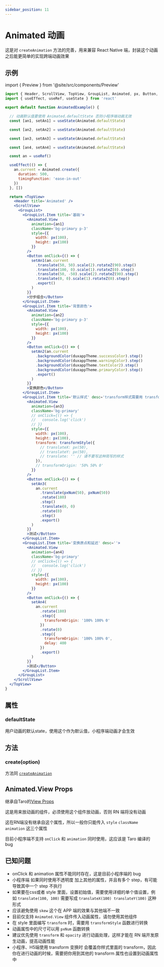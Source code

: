 ```yaml
---
sidebar_position: 11
---
```


# Animated 动画

这是对 `createAnimation` 方法的完善，用来兼容 React Native 端，封装这个动画之后能更简单的实现跨端动画效果

## 示例

import { Preview } from '@site/src/components/Preview'

<Preview name='Animated' />

```jsx
import { Header, ScrollView, TopView, GroupList, Animated, px, Button, transformStyle, duxappTheme, pxNum } from '@/duxuiExample'
import { useEffect, useRef, useState } from 'react'

export default function AnimatedExample() {

  // 动画默认值要使用 Animated.defaultState 否则小程序端动画无效
  const [an1, setAn1] = useState(Animated.defaultState)

  const [an2, setAn2] = useState(Animated.defaultState)

  const [an3, setAn3] = useState(Animated.defaultState)

  const [an4, setAn4] = useState(Animated.defaultState)

  const an = useRef()

  useEffect(() => {
    an.current = Animated.create({
      duration: 500,
      timingFunction: 'ease-in-out'
    })
  }, [])

  return <TopView>
    <Header title='Animated' />
    <ScrollView>
      <GroupList>
        <GroupList.Item title='基础'>
          <Animated.View
            animation={an1}
            className='bg-primary p-3'
            style={{
              width: px(100),
              height: px(100)
            }}
          />
          <Button onClick={() => {
            setAn1(an.current
              .translate(50, 50).scale(2).rotateZ(90).step()
              .translate(100, 0).scale(1).rotateZ(0).step()
              .translate(50, -50).scale(2).rotateZ(90).step()
              .translate(0, 0).scale(1).rotateZ(0).step()
              .export()
            )
          }}
          >分步组合</Button>
        </GroupList.Item>
        <GroupList.Item title='背景颜色'>
          <Animated.View
            animation={an2}
            className='bg-primary p-3'
            style={{
              width: px(100),
              height: px(100)
            }}
          />
          <Button onClick={() => {
            setAn2(an.current
              .backgroundColor(duxappTheme.successColor).step()
              .backgroundColor(duxappTheme.warningColor).step()
              .backgroundColor(duxappTheme.textColor2).step()
              .backgroundColor(duxappTheme.primaryColor).step()
              .export()
            )
          }}
          >变换颜色</Button>
        </GroupList.Item>
        <GroupList.Item title='默认样式' desc='transform样式需要用 transformStyle 转换，且里面只能写基础样式，请不要写组合样式'>
          <Animated.View
            animation={an3}
            className='bg-primary'
            // onClick={() => {
            //   console.log('click')
            // }}
            style={{
              width: px(100),
              height: px(100),
              transform: transformStyle({
                // translateX: px(50),
                // translateY: px(50),
                // translate: '' // 请不要写这种简写的样式
              }),
              // transformOrigin: '50% 50% 0'
            }}
          />
          <Button onClick={() => {
            setAn3(
              an.current
                .translate(pxNum(50), pxNum(50))
                .rotate(180)
                .step()
                .translate(0, 0)
                .rotate(0)
                .step()
                .export()
            )
          }}
          >测试</Button>
        </GroupList.Item>
        <GroupList.Item title='变换原点和延迟' desc=''>
          <Animated.View
            animation={an4}
            className='bg-primary'
            // onClick={() => {
            //   console.log('click')
            // }}
            style={{
              width: px(100),
              height: px(100)
            }}
          />
          <Button onClick={() => {
            setAn4(
              an.current
                .rotate(180)
                .step({
                  transformOrigin: '100% 100% 0'
                })
                .rotate(0)
                .step({
                  transformOrigin: '100% 100% 0',
                  delay: 400
                })
                .export()
            )
          }}
          >测试</Button>
        </GroupList.Item>
      </GroupList>
    </ScrollView>
  </TopView>
}
```

## 属性

### defaultState

用户动画的默认state，使用这个作为默认值，小程序端动画才会生效

## 方法

### create(option)

方法同 [`createAnimation`](https://developers.weixin.qq.com/miniprogram/dev/api/ui/animation/wx.createAnimation.html)

## Animated.View Props

继承自Taro的[View Props](https://nervjs.github.io/taro-docs/docs/components/viewContainer/view#viewprops)

这是用来放动画的组件，必须使用这个组件放动画，否则 RN 端将没有动画

这在RN端没有继承自这个属性，所以一般你只能传入 `style` `className` `animation` 这三个属性

目前小程序端不支持 `onClick` 和 `animation` 同时使用，这应该是 Taro 编译的 bug

## 已知问题

- onClick 和 animation 属性不能同时存在，这是目前小程序端的 bug
- 小程序端 如果同时使用不透明度 加上其他的属性，并且有多个 step，有可能导致其中一个 step 不执行
- 如果要在css或者 style 里面，设置初始值，需要使用详细的单个值设置，例如 `translate(100, 100)` 需要写成 `translateX(100) translateY(100)` 这种形式
- 应该避免使用 `skew` 这个在 APP 端的效果与其他端不一致
- 目前仅支持 `Animated.View` 组件传入动画属性，请勿使用其他组件
- 在 style 里面编写 `transform` 时，需要用 `transformStyle` 函数进行转换
- 动画属性中的尺寸可以用 `pxNum` 函数转换
- 建议优先使用 `transform` 和 `opacity` 进行动画处理，这样才能在 RN 端开发原生动画，提高动画性能
- 小程序、H5端使用 transform 变换时 会覆盖你样式里面的 transform，因此你在进行动画的时候，需要把你用到其他的 transform 属性也设置到动画属性中
